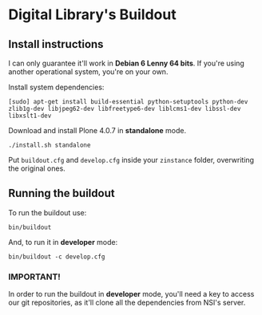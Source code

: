 # Digital Library's Buildout #

## Install instructions ##

I can only guarantee it'll work in **Debian 6 Lenny 64 bits**. If you're using another operational system, you're on your own.

Install system dependencies:

`[sudo] apt-get install build-essential python-setuptools python-dev zlib1g-dev libjpeg62-dev libfreetype6-dev liblcms1-dev libssl-dev libxslt1-dev`

Download and install Plone 4.0.7 in **standalone** mode.

`./install.sh standalone`

Put `buildout.cfg` and `develop.cfg` inside your `zinstance` folder, overwriting the original ones.

## Running the buildout ##

To run the buildout use:

`bin/buildout`

And, to run it in **developer** mode:

`bin/buildout -c develop.cfg`

### IMPORTANT! ###

In order to run the buildout in **developer** mode, you'll need a key to access our git repositories, as it'll clone
all the dependencies from NSI's server.
